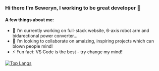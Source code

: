### Hi there I'm Seweryn, I working to be great developer 👋

#### A few things about me:

- 🔭 I’m currently working on full-stack website, 6-axis robot arm and bidarectional power converter...
- 👯 I’m looking to collaborate on amaizing, inspiring projects which can blown people mind!
- ⚡ Fun fact: VS Code is the best - try change my mind!

[![Top Langs](https://serfin-hub.vercel.app/api/top-langs/?username=serfinhub)](https://github.com/SerfinHub/SerfinHub)
